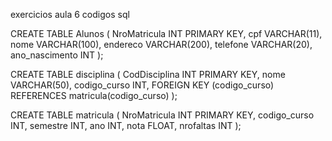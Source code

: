 exercicios aula 6 codigos sql

CREATE TABLE Alunos (
  NroMatricula INT PRIMARY KEY,
  cpf VARCHAR(11),
  nome VARCHAR(100),
  endereco VARCHAR(200),
  telefone VARCHAR(20),
  ano_nascimento INT
);

CREATE TABLE disciplina (
    CodDisciplina INT PRIMARY KEY,
    nome VARCHAR(50),
    codigo_curso INT,
    FOREIGN KEY (codigo_curso) REFERENCES matricula(codigo_curso)
);

CREATE TABLE matricula (
    NroMatricula INT PRIMARY KEY,
    codigo_curso INT,
    semestre INT,
    ano INT,
    nota FLOAT,
    nrofaltas INT
);
